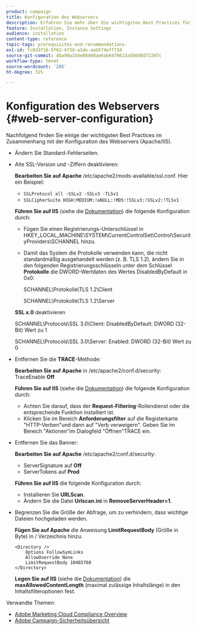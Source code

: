```yaml
---
product: campaign
title: Konfiguration des Webservers
description: Erfahren Sie mehr über die wichtigsten Best Practices für die Konfiguration von Webservern
feature: Installation, Instance Settings
audience: installation
content-type: reference
topic-tags: prerequisites-and-recommendations-
exl-id: fc0d3f16-5f62-473d-a1de-aab574eff734
source-git-commit: dba90a154e08400ae6ab6478623a50d48d72207c
workflow-type: tm+mt
source-wordcount: '285'
ht-degree: 32%

---
```


# Konfiguration des Webservers {#web-server-configuration}



Nachfolgend finden Sie einige der wichtigsten Best Practices im Zusammenhang mit der Konfiguration des Webservers (Apache/IIS).

* Ändern Sie Standard-Fehlerseiten.

* Alte SSL-Version und -Ziffern deaktivieren:

  **Bearbeiten Sie auf Apache** /etc/apache2/mods-available/ssl.conf. Hier ein Beispiel:

   * `SSLProtocol all -SSLv2 -SSLv3 -TLSv1`
   * `SSLCipherSuite HIGH:MEDIUM:!aNULL:!MD5:!SSLv3:!SSLv2:!TLSv1`

  **Führen Sie auf IIS** (siehe die [Dokumentation](https://support.microsoft.com/en-us/kb/245030)) die folgende Konfiguration durch:

   * Fügen Sie einen Registrierungs-Unterschlüssel in HKEY_LOCAL_MACHINE\SYSTEM\CurrentControlSet\Control\SecurityProviders\SCHANNEL hinzu.
   * Damit das System die Protokolle verwenden kann, die nicht standardmäßig ausgehandelt werden (z. B. TLS 1.2), ändern Sie in den folgenden Registrierungsschlüsseln unter dem Schlüssel **Protokolle** die DWORD-Wertdaten des Wertes DisabledByDefault in 0x0:

     SCHANNEL\Protokolle\TLS 1.2\Client

     SCHANNEL\Protokolle\TLS 1.2\Server

  **SSL x.0** deaktivieren

  SCHANNEL\Protocols\SSL 3.0\Client: DisabledByDefault: DWORD (32-Bit) Wert zu 1

  SCHANNEL\Protocols\SSL 3.0\Server: Enabled: DWORD (32-Bit) Wert zu 0

* Entfernen Sie die **TRACE**-Methode:

  **Bearbeiten Sie auf Apache** in /etc/apache2/conf.d/security: TraceEnable **Off**

  **Führen Sie auf IIS** (siehe die [Dokumentation](https://www.iis.net/configreference/system.webserver/security/requestfiltering/verbs)) die folgende Konfiguration durch:

   * Achten Sie darauf, dass der **Request-Filtering**-Rollendienst oder die entsprechende Funktion installiert ist.
   * Klicken Sie im Bereich **Anforderungsfilter** auf die Registerkarte &quot;HTTP-Verben&quot;und dann auf &quot;Verb verweigern&quot;. Geben Sie im Bereich &quot;Aktionen&quot;im Dialogfeld &quot;Öffnen&quot;TRACE ein.

* Entfernen Sie das Banner:

  **Bearbeiten Sie auf Apache** /etc/apache2/conf.d/security:

   * ServerSignature auf **Off**
   * ServerTokens auf **Prod**

  **Führen Sie auf IIS** die folgende Konfiguration durch:

   * Installieren Sie **URLScan**.
   * Ändern Sie die Datei **Urlscan.ini** in **RemoveServerHeader=1**.

* Begrenzen Sie die Größe der Abfrage, um zu verhindern, dass wichtige Dateien hochgeladen werden.

  **Fügen Sie auf Apache** die Anweisung **LimitRequestBody** (Größe in Byte) in / Verzeichnis hinzu.

  ```
  <Directory />
      Options FollowSymLinks
      AllowOverride None
      LimitRequestBody 10485760
  </Directory>
  ```

  **Legen Sie auf IIS** (siehe die [Dokumentation](https://www.iis.net/configreference/system.webserver/security/requestfiltering/requestlimits)) die **maxAllowedContentLength** (maximal zulässige Inhaltslänge) in den Inhaltsfilteroptionen fest.

Verwandte Themen:

* [Adobe Marketing Cloud Compliance Overview](https://experienceleague.adobe.com/en/docs/experience-platform/landing/governance-privacy-security/overview#privacy)
* [Adobe Campaign-Sicherheitsübersicht](https://experienceleague.adobe.com/en/docs/experience-platform/landing/governance-privacy-security/overview#security)
